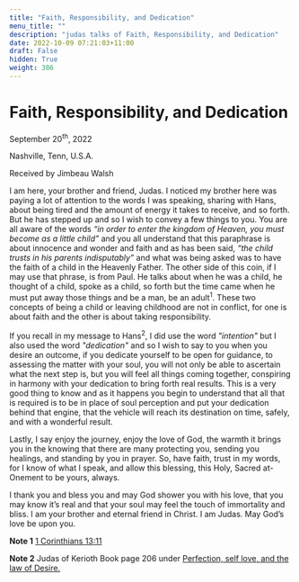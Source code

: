```yaml
---
title: "Faith, Responsibility, and Dedication"
menu_title: ""
description: "judas talks of Faith, Responsibility, and Dedication"
date: 2022-10-09 07:21:03+11:00
draft: False
hidden: True
weight: 386
---
```

# Faith, Responsibility, and Dedication  

September 20<sup>th</sup>, 2022

Nashville, Tenn, U.S.A.

Received by Jimbeau Walsh   



I am here, your brother and friend, Judas. I noticed my brother here was paying a lot of attention to the words I was speaking, sharing with Hans, about being tired and the amount of energy it takes to receive, and so forth. But he has stepped up and so I wish to convey a few things to you. You are all aware of the words *“in order to enter the kingdom of Heaven, you must become as a little child”* and you all understand that this paraphrase is about innocence and wonder and faith and as has been said, *“the child trusts in his parents indisputably”* and what was being asked was to have the faith of a child in the Heavenly Father. The other side of this coin, if I may use that phrase, is from Paul. He talks about when he was a child, he thought of a child, spoke as a child, so forth but the time came when he must put away those things and be a man, be an adult<sup>1</sup>. These two concepts of being a child or leaving childhood are not in conflict, for one is about faith and the other is about taking responsibility.
 
If you recall in my message to Hans<sup>2</sup>, I did use the word *"intention"* but I also used the word *"dedication"* and so I wish to say to you when you desire an outcome, if you dedicate yourself to be open for guidance, to assessing the matter with your soul, you will not only be able to ascertain what the next step is, but you will feel all things coming together, conspiring in harmony with your dedication to bring forth real results. This is a very good thing to know and as it happens you begin to understand that all that is required is to be in place of soul perception and put your dedication behind that engine, that the vehicle will reach its destination on time, safely, and with a wonderful result.

Lastly, I say enjoy the journey, enjoy the love of God, the warmth it brings you in the knowing that there are many protecting you, sending you healings, and standing by you in prayer. So, have faith, trust in my words, for I know of what I speak, and allow this blessing, this Holy, Sacred at-Onement to be yours, always.
 
I thank you and bless you and may God shower you with his love, that you may know it’s real and that your soul may feel the touch of immortality and bliss. I am your brother and eternal friend in Christ. I am Judas. May God’s love be upon you. 

**Note 1** [1 Corinthians 13:11](https://new-birth.net/padgetts-messages/quotations-from-the-bible-new-testament1/#1C13114)

**Note 2** Judas of Kerioth Book page 206 under [Perfection, self love, and the law of Desire.](https://new-birth.net/contemporary-messages/messages-sorted-year/messages-2001/perfection-self-love-and-the-law-of-desire-hr-22-oct-2001/)